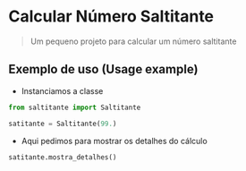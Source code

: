 # Calcular Número Saltitante
> Um pequeno projeto para calcular um número saltitante

## Exemplo de uso (Usage example)

* Instanciamos a classe
```python
from saltitante import Saltitante

satitante = Saltitante(99.)
```
* Aqui pedimos para mostrar os detalhes do cálculo
```python
satitante.mostra_detalhes()
```

